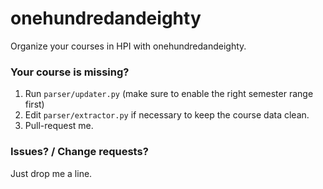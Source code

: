 # onehundredandeighty

Organize your courses in HPI with onehundredandeighty.

### Your course is missing?
1. Run `parser/updater.py` (make sure to enable the right semester range first)
2. Edit `parser/extractor.py` if necessary to keep the course data clean.
3. Pull-request me.

### Issues? / Change requests?
Just drop me a line.
